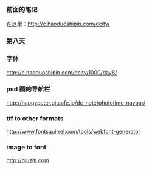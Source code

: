 ### 前面的笔记
在这里：<http://c.haoduoshipin.com/dcity/>


### 第八天


### 字体

http://c.haoduoshipin.com/dcity/1000/day8/




### psd 图的导航栏

http://happypeter.gitcafe.io/dc-note/phototime-navbar/


### ttf to other formats

http://www.fontsquirrel.com/tools/webfont-generator


### image to font

http://qiuziti.com